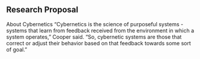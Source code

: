 ## Research Proposal

About Cybernetics
“Cybernetics is the science of purposeful systems - systems that learn from feedback received from the environment in which a system operates,” Cooper said. “So, cybernetic systems are those that correct or adjust their behavior based on that feedback towards some sort of goal.”
